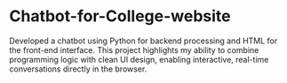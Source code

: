 # Chatbot-for-College-website
Developed a chatbot using Python for backend processing and HTML for the front-end interface. This project highlights my ability to combine programming logic with clean UI design, enabling interactive, real-time conversations directly in the browser.
